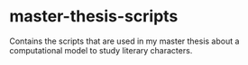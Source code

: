 # master-thesis-scripts
Contains the scripts that are used in my master thesis about a computational model to study literary characters.
